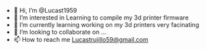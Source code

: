 - 👋 Hi, I’m @Lucast1959
- 👀 I’m interested in Learning to compile my 3d printer firmware 
- 🌱 I’m currently learning working on my 3d printers very facinating 
- 💞️ I’m looking to collaborate on ...
- 📫 How to reach me Lucastrujillo59@gmail.com

<!---
Lucast1959/Lucast1959 is a ✨ special ✨ repository because its `README.md` (this file) appears on your GitHub profile.
You can click the Preview link to take a look at your changes.
--->
